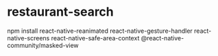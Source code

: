# restaurant-search

npm install react-native-reanimated react-native-gesture-handler react-native-screens react-native-safe-area-context @react-native-community/masked-view